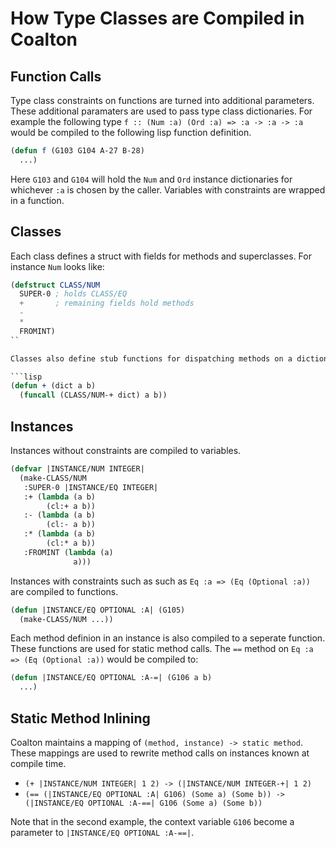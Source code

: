 # How Type Classes are Compiled in Coalton

## Function Calls
 
Type class constraints on functions are turned into additional parameters. These additional paramaters are used to pass type class dictionaries. For example the following type `f :: (Num :a) (Ord :a) => :a -> :a -> :a` would be compiled to the following lisp function definition.

```lisp
(defun f (G103 G104 A-27 B-28)
  ...)
```

Here `G103` and `G104` will hold the `Num` and `Ord` instance dictionaries for whichever `:a` is chosen by the caller. Variables with constraints are wrapped in a function.

## Classes

Each class defines a struct with fields for methods and superclasses. For instance `Num` looks like:

```lisp
(defstruct CLASS/NUM
  SUPER-0 ; holds CLASS/EQ
  +       ; remaining fields hold methods
  -
  *
  FROMINT)
``

Classes also define stub functions for dispatching methods on a dictionary. Each stub function selects the correct field from a dict and forwards the remaining arguments. See the definition of the `+` stub function below:

```lisp
(defun + (dict a b)
  (funcall (CLASS/NUM-+ dict) a b))
```

## Instances

Instances without constraints are compiled to variables.

```lisp
(defvar |INSTANCE/NUM INTEGER|
  (make-CLASS/NUM
   :SUPER-0 |INSTANCE/EQ INTEGER|
   :+ (lambda (a b)
        (cl:+ a b))
   :- (lambda (a b)
        (cl:- a b))
   :* (lambda (a b)
        (cl:* a b))
   :FROMINT (lambda (a)
              a)))
```

Instances with constraints such as such as `Eq :a => (Eq (Optional :a))` are compiled to functions.

```lisp
(defun |INSTANCE/EQ OPTIONAL :A| (G105)
  (make-CLASS/NUM ...))
```

Each method definion in an instance is also compiled to a seperate function. These functions are used for static method calls. The `==` method on `Eq :a => (Eq (Optional :a))` would be compiled to:

```lisp
(defun |INSTANCE/EQ OPTIONAL :A-=| (G106 a b)
  ...)
```

## Static Method Inlining

Coalton maintains a mapping of `(method, instance) -> static method`. These mappings are used to rewrite method calls on instances known at compile time.

* `(+ |INSTANCE/NUM INTEGER| 1 2) -> (|INSTANCE/NUM INTEGER-+| 1 2)`
* `(== (|INSTANCE/EQ OPTIONAL :A| G106) (Some a) (Some b)) -> (|INSTANCE/EQ OPTIONAL :A-==| G106 (Some a) (Some b))`

Note that in the second example, the context variable `G106` become a parameter to `|INSTANCE/EQ OPTIONAL :A-==|`.

